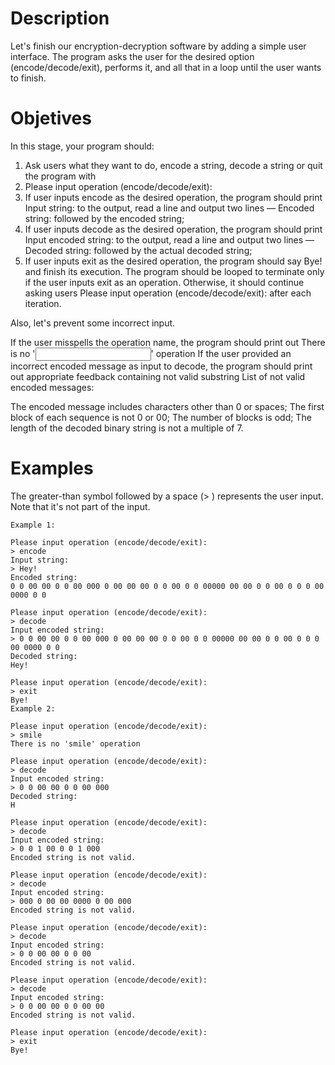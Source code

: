 # Description
Let's finish our encryption-decryption software by adding a simple user interface. The program asks the user for the desired option (encode/decode/exit), performs it, and all that in a loop until the user wants to finish.

# Objetives
In this stage, your program should:

1. Ask users what they want to do, encode a string, decode a string or quit the program with
2. Please input operation (encode/decode/exit):
3. If user inputs encode as the desired operation, the program should print Input string: to the output, read a line and output two lines — Encoded string: followed by the encoded string;
4. If user inputs decode as the desired operation, the program should print Input encoded string: to the output, read a line and output two lines — Decoded string: followed by the actual decoded string;
5. If user inputs exit as the desired operation, the program should say Bye! and finish its execution.
The program should be looped to terminate only if the user inputs exit as an operation. Otherwise, it should continue asking users Please input operation (encode/decode/exit): after each iteration.

Also, let's prevent some incorrect input.

If the user misspells the operation name, the program should print out There is no '<input>' operation
If the user provided an incorrect encoded message as input to decode, the program should print out appropriate feedback containing not valid substring
List of not valid encoded messages:

The encoded message includes characters other than 0 or spaces;
The first block of each sequence is not 0 or 00;
The number of blocks is odd;
The length of the decoded binary string is not a multiple of 7.

# Examples
The greater-than symbol followed by a space (> ) represents the user input. Note that it's not part of the input.

````
Example 1:

Please input operation (encode/decode/exit):
> encode
Input string:
> Hey!
Encoded string:
0 0 00 00 0 0 00 000 0 00 00 00 0 0 00 0 0 00000 00 00 0 0 00 0 0 0 00 0000 0 0

Please input operation (encode/decode/exit):
> decode
Input encoded string:
> 0 0 00 00 0 0 00 000 0 00 00 00 0 0 00 0 0 00000 00 00 0 0 00 0 0 0 00 0000 0 0
Decoded string:
Hey!

Please input operation (encode/decode/exit):
> exit
Bye!
Example 2:

Please input operation (encode/decode/exit):
> smile
There is no 'smile' operation

Please input operation (encode/decode/exit):
> decode
Input encoded string:
> 0 0 00 00 0 0 00 000
Decoded string:
H

Please input operation (encode/decode/exit):
> decode
Input encoded string:
> 0 0 1 00 0 0 1 000
Encoded string is not valid.

Please input operation (encode/decode/exit):
> decode
Input encoded string:
> 000 0 00 00 0000 0 00 000
Encoded string is not valid.

Please input operation (encode/decode/exit):
> decode
Input encoded string:
> 0 0 00 00 0 0 00
Encoded string is not valid.

Please input operation (encode/decode/exit):
> decode
Input encoded string:
> 0 0 00 00 0 0 00 00
Encoded string is not valid.

Please input operation (encode/decode/exit):
> exit
Bye!
